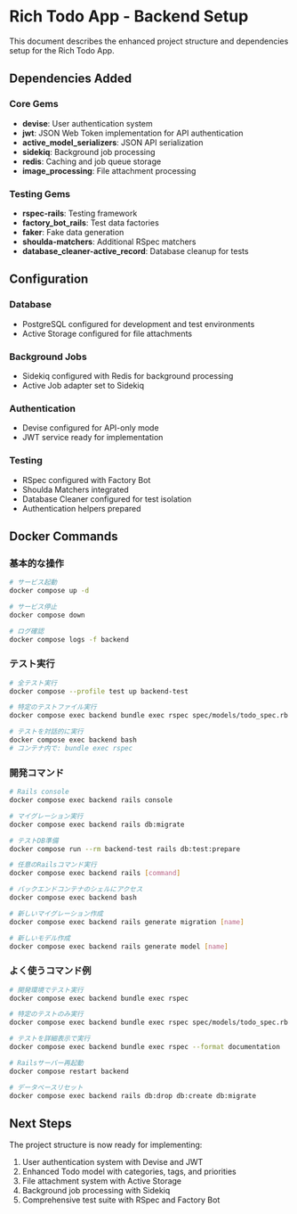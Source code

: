 # Rich Todo App - Backend Setup

This document describes the enhanced project structure and dependencies setup for the Rich Todo App.

## Dependencies Added

### Core Gems

- **devise**: User authentication system
- **jwt**: JSON Web Token implementation for API authentication
- **active_model_serializers**: JSON API serialization
- **sidekiq**: Background job processing
- **redis**: Caching and job queue storage
- **image_processing**: File attachment processing

### Testing Gems

- **rspec-rails**: Testing framework
- **factory_bot_rails**: Test data factories
- **faker**: Fake data generation
- **shoulda-matchers**: Additional RSpec matchers
- **database_cleaner-active_record**: Database cleanup for tests

## Configuration

### Database

- PostgreSQL configured for development and test environments
- Active Storage configured for file attachments

### Background Jobs

- Sidekiq configured with Redis for background processing
- Active Job adapter set to Sidekiq

### Authentication

- Devise configured for API-only mode
- JWT service ready for implementation

### Testing

- RSpec configured with Factory Bot
- Shoulda Matchers integrated
- Database Cleaner configured for test isolation
- Authentication helpers prepared

## Docker Commands

### 基本的な操作

```bash
# サービス起動
docker compose up -d

# サービス停止
docker compose down

# ログ確認
docker compose logs -f backend
```

### テスト実行

```bash
# 全テスト実行
docker compose --profile test up backend-test

# 特定のテストファイル実行
docker compose exec backend bundle exec rspec spec/models/todo_spec.rb

# テストを対話的に実行
docker compose exec backend bash
# コンテナ内で: bundle exec rspec
```

### 開発コマンド

```bash
# Rails console
docker compose exec backend rails console

# マイグレーション実行
docker compose exec backend rails db:migrate

# テストDB準備
docker compose run --rm backend-test rails db:test:prepare

# 任意のRailsコマンド実行
docker compose exec backend rails [command]

# バックエンドコンテナのシェルにアクセス
docker compose exec backend bash

# 新しいマイグレーション作成
docker compose exec backend rails generate migration [name]

# 新しいモデル作成
docker compose exec backend rails generate model [name]
```

### よく使うコマンド例

```bash
# 開発環境でテスト実行
docker compose exec backend bundle exec rspec

# 特定のテストのみ実行
docker compose exec backend bundle exec rspec spec/models/todo_spec.rb

# テストを詳細表示で実行
docker compose exec backend bundle exec rspec --format documentation

# Railsサーバー再起動
docker compose restart backend

# データベースリセット
docker compose exec backend rails db:drop db:create db:migrate
```

## Next Steps

The project structure is now ready for implementing:

1. User authentication system with Devise and JWT
2. Enhanced Todo model with categories, tags, and priorities
3. File attachment system with Active Storage
4. Background job processing with Sidekiq
5. Comprehensive test suite with RSpec and Factory Bot
